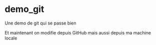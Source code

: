 # demo_git
Une demo de git qui se passe bien

Et maintenant on modifie depuis GitHub
mais aussi depuis ma machine locale
